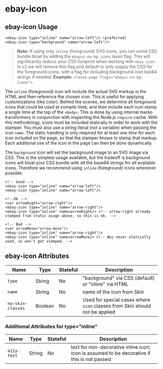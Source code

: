 # ebay-icon

## ebay-icon Usage

```marko
<ebay-icon type="inline" name="arrow-left"/> (preferred)
<ebay-icon type="background" name="arrow-left"/>
```

>**Note:** If using only `inline` (foreground) SVG icons, you can avoid CSS bundle bloat by adding the `ebayui-no-bg-icons` lasso flag. This will significantly reduce your CSS footprint when working with `ebay-icon`. In v2 we will remove this flag and default to only supply the CSS for the foreground icons, with a flag for including background icon bas64 strings if needed. **Example:** `<lasso-page flags="ebayui-no-bg-icons">`.

The `inline` (foreground) icon will include the actual SVG markup in the HTML and then reference the chosen icon. This is useful for applying customizations (like color). Behind the scenes, we determine all foreground icons that could be used at compile-time, and then include each icon stamp a single time at the top of the `<body>`. This is done by using internal marko transformers in conjunction with inspecting the Node.js `require` cache. With this methodology, icons must be included statically in order to work with the stamper. You must also use a string literal (not a variable) when passing the icon `name`. The static handling is only required for at least _one time_ for each icon included on the page, so that the stamper knows to stamp that markup. Each additional use of the icon in the page can then be done dynamically.

The `background` icon will set the background image to an SVG image via CSS. This is the simplest usage available, but the tradeoff is background icons will bloat your CSS bundle with _all_ the base64 strings for _all_ available icons. Therefore we recommend using `inline` (foreground) icons whenever possible.

```marko
<!-- Good -->
<ebay-icon type="inline" name="arrow-left"/>
<ebay-icon type="inline" name="arrow-left"/>

<!--Ok -->
<var arrowRight="arrow-right"/>
<ebay-icon type="inline" name="arrow-right"/>
<ebay-icon type="inline" name=arrowRight/> <!-- arrow-right already stamped from static usage above, so this is ok. -->

<!-- Bad -->
<var arrowMove="arrow-move"/>
<ebay-icon type="inline" name="arrow-right"/>
<ebay-icon type="inline" name=arrowMove/> <!-- Was never statically used, so won't get stamped. -->
```

## ebay-icon Attributes
Name | Type | Stateful | Description
--- | --- | --- | ---
`type` | String | No | "background" via CSS (default) or "inline" via HTML
`name` | String | No | name of the icon from Skin
`no-skin-classes` | Boolean | No | Used for special cases where `icon` classes from Skin should not be applied

### Additional Attributes for type="inline"
Name | Type | Stateful | Description
--- | --- | --- | ---
`a11y-text` | String | No | text for non-decorative inline icon; icon is assumed to be decorative if this is not passed

